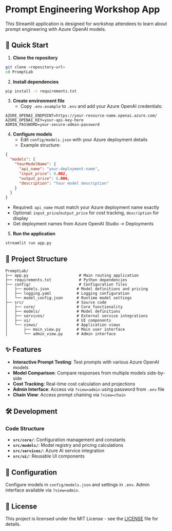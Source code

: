 # Prompt Engineering Workshop App

This Streamlit application is designed for workshop attendees to learn about prompt engineering with Azure OpenAI models.

## 🚀 Quick Start

1. **Clone the repository**
```bash
git clone <repository-url>
cd PromptLab
```

2. **Install dependencies**
```bash
pip install -r requirements.txt
```

3. **Create environment file**
   - Copy `.env.example` to `.env` and add your Azure OpenAI credentials:
```env
AZURE_OPENAI_ENDPOINT=https://your-resource-name.openai.azure.com/
AZURE_OPENAI_KEY=your-api-key-here
ADMIN_PASSWORD=your-secure-admin-password
```

4. **Configure models**
   - Edit `config/models.json` with your Azure deployment details
   - Example structure:
```json
{
  "models": {
    "YourModelName": {
      "api_name": "your-deployment-name",
      "input_price": 0.002,
      "output_price": 0.006,
      "description": "Your model description"
    }
  }
}
```
   - Required: `api_name` must match your Azure deployment name exactly
   - Optional: `input_price`/`output_price` for cost tracking, `description` for display
   - Get deployment names from Azure OpenAI Studio → Deployments

5. **Run the application**
```bash
streamlit run app.py
```

## 📁 Project Structure

```
PromptLab/
├── app.py                      # Main routing application
├── requirements.txt            # Python dependencies
├── config/                     # Configuration files
│   ├── models.json            # Model definitions and pricing
│   ├── logging.yaml           # Logging configuration
│   └── model_config.json      # Runtime model settings
├── src/                       # Source code
│   ├── core/                  # Core functionality
│   ├── models/                # Model definitions
│   ├── services/              # External service integrations
│   ├── ui/                    # UI components
│   └── views/                 # Application views
│       ├── main_view.py       # Main user interface
│       └── admin_view.py      # Admin interface
```

## ✨ Features

- **Interactive Prompt Testing**: Test prompts with various Azure OpenAI models
- **Model Comparison**: Compare responses from multiple models side-by-side
- **Cost Tracking**: Real-time cost calculation and projections
- **Admin Interface**: Access via `?view=admin` using password from `.env` file
- **Chain View**: Access prompt chaining via `?view=chain`

## 🛠️ Development

### Code Structure
- **`src/core/`**: Configuration management and constants
- **`src/models/`**: Model registry and pricing calculations
- **`src/services/`**: Azure AI service integration
- **`src/ui/`**: Reusable UI components

## 🔧 Configuration

Configure models in `config/models.json` and settings in `.env`. Admin interface available via `?view=admin`.

## 📄 License

This project is licensed under the MIT License - see the [LICENSE](LICENSE) file for details.